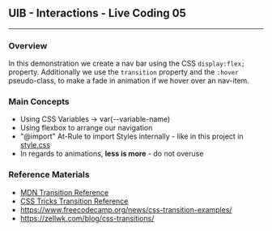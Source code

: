 ## UIB - Interactions - Live Coding 05

---

### Overview
In this demonstration we create a nav bar using the CSS `display:flex;` property.
Additionally we use the `transition` property and the `:hover` pseudo-class, to make a fade in animation if we hover over an nav-item.

### Main Concepts

- Using CSS Variables -> var(--variable-name)
- Using flexbox to arrange our navigation
- "@import" At-Rule to import Styles internally - like in this project in [style.css](./style/style.css)
- In regards to animations, **less is more** - do not overuse

### Reference Materials

- [MDN Transition Reference](https://developer.mozilla.org/en-US/docs/Web/CSS/CSS_Transitions/Using_CSS_transitions)
- [CSS Tricks Transition Reference](https://css-tricks.com/almanac/properties/t/transition/)
- https://www.freecodecamp.org/news/css-transition-examples/
- https://zellwk.com/blog/css-transitions/
